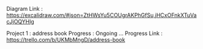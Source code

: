 Diagram Link : https://excalidraw.com/#json=ZtHWsYu5COUgrAKPhGfSu,jHCxOFnkXTuVacJjOQYHlg

Project 1 : address book 
  Progress : Ongoing ...
  Progress Link : https://trello.com/b/UKMbMngD/address-book